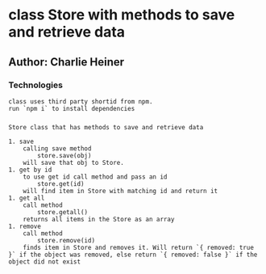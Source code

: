 # class Store with methods to save and retrieve data

## Author: Charlie Heiner

### Technologies
    class uses third party shortid from npm.
    run `npm i` to install dependencies

###
    Store class that has methods to save and retrieve data

    1. save
        calling save method 
            store.save(obj)
        will save that obj to Store.
    1. get by id
        to use get id call method and pass an id
            store.get(id)
        will find item in Store with matching id and return it
    1. get all
        call method
            store.getall() 
        returns all items in the Store as an array
    1. remove
        call method
            store.remove(id)
        finds item in Store and removes it. Will return `{ removed: true }` if the object was removed, else return `{ removed: false }` if the object did not exist
